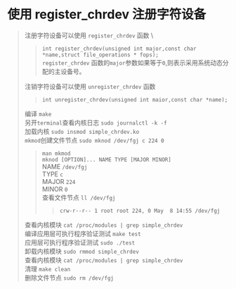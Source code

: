 # 使用 register_chrdev 注册字符设备

> 注册字符设备可以使用 `register_chrdev` 函数 \
> > `int register_chrdev(unsigned int major,const char *name,struct file_operations * fops);` \
> > `register_chrdev` 函数的`major`参数如果等于`0`,则表示采用系统动态分配的主设备号。
>
> 注销字符设备可以使用 `unregister_chrdev` 函数
> > `int unregister_chrdev(unsigned int maior,const char *name);`
>
> 编译 `make` \
> 另开`terminal`查看内核日志 `sudo journalctl -k -f` \
> 加载内核 `sudo insmod simple_chrdev.ko` \
> `mkmod`创建文件节点 `sudo mknod /dev/fgj c 224 0`
> > `man mkmod` \
> > `mknod [OPTION]... NAME TYPE [MAJOR MINOR]` \
> > NAME `/dev/fgj` \
> > TYPE `c` \
> > MAJOR `224` \
> > MINOR `0` \
> > 查看文件节点 `ll /dev/fgj`
> > > `crw-r--r-- 1 root root 224, 0 May  8 14:55 /dev/fgj`
>
> 查看内核模块 `cat /proc/modules | grep simple_chrdev` \
> 编译应用层可执行程序验证测试 `make test` \
> 应用层可执行程序验证测试 `sudo ./test` \
> 卸载内核模块 `sudo rmmod simple_chrdev` \
> 查看内核模块 `cat /proc/modules | grep simple_chrdev` \
> 清理 `make clean` \
> 删除文件节点 `sudo rm /dev/fgj`
